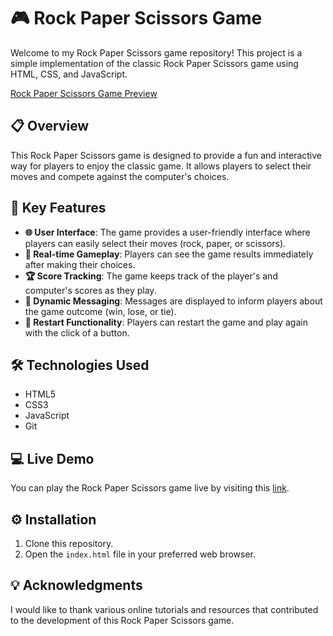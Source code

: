 # 🎮 Rock Paper Scissors Game
Welcome to my Rock Paper Scissors game repository! This project is a simple implementation of the classic Rock Paper Scissors game using HTML, CSS, and JavaScript.

[Rock Paper Scissors Game Preview](/screenshot.png)

## 📋 Overview
This Rock Paper Scissors game is designed to provide a fun and interactive way for players to enjoy the classic game. It allows players to select their moves and compete against the computer's choices.

## 🚀 Key Features
- **🌐 User Interface**: The game provides a user-friendly interface where players can easily select their moves (rock, paper, or scissors).
- **🎉 Real-time Gameplay**: Players can see the game results immediately after making their choices.
- **🏆 Score Tracking**: The game keeps track of the player's and computer's scores as they play.
- **🌈 Dynamic Messaging**: Messages are displayed to inform players about the game outcome (win, lose, or tie).
- **🔄 Restart Functionality**: Players can restart the game and play again with the click of a button.

## 🛠️ Technologies Used
- HTML5
- CSS3
- JavaScript
- Git

## 💻 Live Demo
You can play the Rock Paper Scissors game live by visiting this [link](https://your-live-demo-link-here).

## ⚙️ Installation
1. Clone this repository.
2. Open the `index.html` file in your preferred web browser.

## 💡 Acknowledgments
I would like to thank various online tutorials and resources that contributed to the development of this Rock Paper Scissors game.


